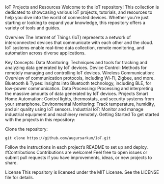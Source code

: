 IoT Projects and Resources
Welcome to the IoT repository! This collection is dedicated to showcasing various IoT projects, tutorials, and resources to help you dive into the world of connected devices. Whether you're just starting or looking to expand your knowledge, this repository offers a variety of tools and guides.

Overview
The Internet of Things (IoT) represents a network of interconnected devices that communicate with each other and the cloud. IoT systems enable real-time data collection, remote monitoring, and automation across diverse applications.

Key Concepts:
Data Monitoring: Techniques and tools for tracking and analyzing data generated by IoT devices.
Device Control: Methods for remotely managing and controlling IoT devices.
Wireless Communication: Overview of communication protocols, including Wi-Fi, Zigbee, and more.
Bluetooth & Types: Insights into Bluetooth technology, including BLE, for low-power communication.
Data Processing: Processing and interpreting the massive amounts of data generated by IoT devices.
Projects
Smart Home Automation: Control lights, thermostats, and security systems from your smartphone.
Environmental Monitoring: Track temperature, humidity, and air quality using IoT sensors.
Industrial IoT: Monitor and manage industrial equipment and machinery remotely.
Getting Started
To get started with the projects in this repository:

Clone the repository:  

`git clone https://github.com/augursarkum/IoT.git`

Follow the instructions in each project’s README to set up and deploy.
#Contributions
Contributions are welcome! Feel free to open issues or submit pull requests if you have improvements, ideas, or new projects to share.

License
This repository is licensed under the MIT License. See the LICENSE file for details.
